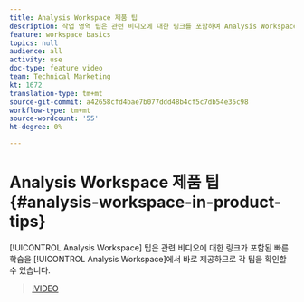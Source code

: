 ```yaml
---
title: Analysis Workspace 제품 팁
description: 작업 영역 팁은 관련 비디오에 대한 링크를 포함하여 Analysis Workspace에서 바로 빠른 학습을 제공하므로 각 팁을 확인할 수 있습니다.
feature: workspace basics
topics: null
audience: all
activity: use
doc-type: feature video
team: Technical Marketing
kt: 1672
translation-type: tm+mt
source-git-commit: a42658cfd4bae7b077ddd48b4cf5c7db54e35c98
workflow-type: tm+mt
source-wordcount: '55'
ht-degree: 0%

---
```



# Analysis Workspace 제품 팁 {#analysis-workspace-in-product-tips}

[!UICONTROL Analysis Workspace] 팁은 관련 비디오에 대한 링크가 포함된 빠른 학습을 [!UICONTROL Analysis Workspace]에서 바로 제공하므로 각 팁을 확인할 수 있습니다.

>[!VIDEO](https://video.tv.adobe.com/v/23135/?quality=12)
